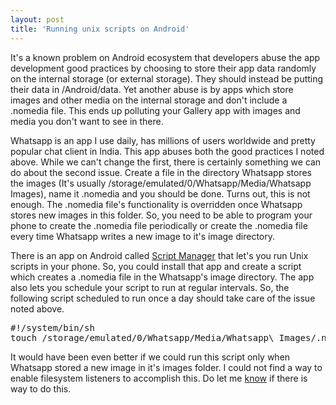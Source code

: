 ```yaml
---
layout: post
title: 'Running unix scripts on Android'
---
```


It's a known problem on Android ecosystem that developers abuse the app development good practices by choosing to store their app data randomly on the internal storage (or external storage). They should instead be putting their data in /Android/data. Yet another abuse is by apps which store images and other media on the internal storage and don't include a .nomedia file. This ends up polluting your Gallery app with images and media you don't want to see in there.

Whatsapp is an app I use daily, has millions of users worldwide and pretty popular chat client in India. This app abuses both the good practices I noted above. While we can't change the first, there is certainly something we can do about the second issue. Create a file in the directory Whatsapp stores the images (It's usually /storage/emulated/0/Whatsapp/Media/Whatsapp Images), name it .nomedia and you should be done. Turns out, this is not enough. The .nomedia file's functionality is overridden once Whatsapp stores new images in this folder. So, you need to be able to program your phone to create the .nomedia file periodically or create the .nomedia file every time Whatsapp writes a new image to it's image directory.

There is an app on Android called <a href="https://play.google.com/store/apps/details?id=os.tools.scriptmanager&amp;hl=en">Script Manager</a> that let's you run Unix scripts in your phone. So, you could install that app and create a script which creates a .nomedia file in the Whatsapp's image directory. The app also lets you schedule your script to run at regular intervals. So, the following script scheduled to run once a day should take care of the issue noted above.
<pre>#!/system/bin/sh
touch /storage/emulated/0/Whatsapp/Media/Whatsapp\ Images/.nomedia</pre>
It would have been even better if we could run this script only when Whatsapp stored a new image in it's images folder. I could not find a way to enable filesystem listeners to accomplish this. Do let me <a href="https://twitter.com/intent/tweet?screen_name=warunsl">know</a> if there is way to do this.

